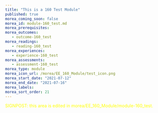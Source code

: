 ```yaml
---
title: "This is a 160 Test Module"
published: true
morea_coming_soon: false
morea_id: module-160_test.md
morea_prerequisites:
morea_outcomes:
   - outcome-160_test
morea_readings:
   - reading-160_test
morea_experiences:
   - experience-160_test
morea_assessments:
   - assessment-160_test
morea_type: module
morea_icon_url: /morea/EE_160_Module/test_icon.png
morea_start_date: "2021-07-12"
morea_end_date: "2021-07-16"
morea_labels:
morea_sort_order: 21
---
```


<font color="yellow">SIGNPOST: this area is edited in morea/EE_160_Module/module-160_test.</font>

